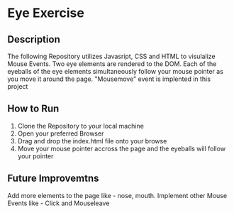 # Eye Exercise
## Description 
<p>The following Repository utilizes Javasript, CSS and HTML to visulalize Mouse Events. 
Two eye elements are rendered to the DOM. Each of the eyeballs of the eye elements simultaneously follow your mouse pointer 
as you move it around the page. "Mousemove" event is implented in this project</p>

## How to Run
<ol>
    <li>Clone the Repository to your local machine</li>
    <li>Open your preferred Browser</li>
    <li>Drag and drop the index.html file onto your browse</li>
    <li>Move your mouse pointer accross the page and the eyeballs will follow your pointer</li>
</ol>

## Future Improvemtns 
</p> Add more elements to the page like - nose, mouth. Implement other Mouse Events like - Click and Mouseleave<p>